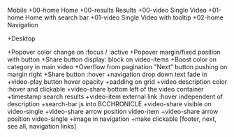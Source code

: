 Mobile
+00-home      Home
+00-results   Results
+00-video     Single Video
+01-home      Home with search bar
+01-video     Single Video with tooltip
+02-home      Navigation

+Desktop
  
+Popover color change on :focus / :active
+Popover margin/fixed position with button
+Share button display: block on video-items
+Boost color on category in main video
+Overflow from pagination "Next" button pushing on margin right
+Share button :hover
+navigation drop down text fade in
+video-play button hover opacity
+padding on grid
+video description color :hover and clickable
+video-share bottom left of the video container
+timestamp search results
+video-item external link :hover independent of description
+search-bar js into BCCHRONICLE
+video-share visible on video-single
+video-share arrow position video-item
+video-share arrow position video-single
+image in navigation
+make clickable [footer, next, see all, navigation links]